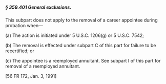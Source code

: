 ##### § 359.401 General exclusions. #####

This subpart does not apply to the removal of a career appointee during probation when—

(a) The action is initiated under 5 U.S.C. 1206(g) or 5 U.S.C. 7542;

(b) The removal is effected under subpart C of this part for failure to be recertified; or

(c) The appointee is a reemployed annuitant. See subpart I of this part for removal of a reemployed annuitant.

[56 FR 172, Jan. 3, 1991]